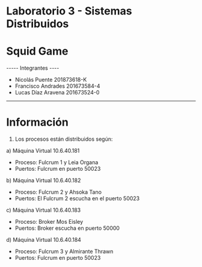 # Laboratorio 3 - Sistemas Distribuidos
# Squid Game

----- Integrantes ----
* Nicolás Puente      201873618-K
* Francisco Andrades  201673584-4
* Lucas Díaz Aravena  201673524-0
----------------------

# Información
1) Los procesos están distribuidos según:
	
a) Máquina Virtual 10.6.40.181
- Proceso: Fulcrum 1 y Leia Organa
- Puertos: Fulcrum en puerto 50023

b) Máquina Virtual 10.6.40.182
- Proceso: Fulcrum 2 y Ahsoka Tano
- Puertos: El Fulcrum 2 escucha en el puerto 50023

c) Máquina Virtual 10.6.40.183
- Proceso: Broker Mos Eisley
- Puertos: Broker escucha en puerto 50000

d) Máquina Virtual 10.6.40.184
- Proceso: Fulcrum 3 y Almirante Thrawn
- Puertos: Fulcrum en puerto 50023
